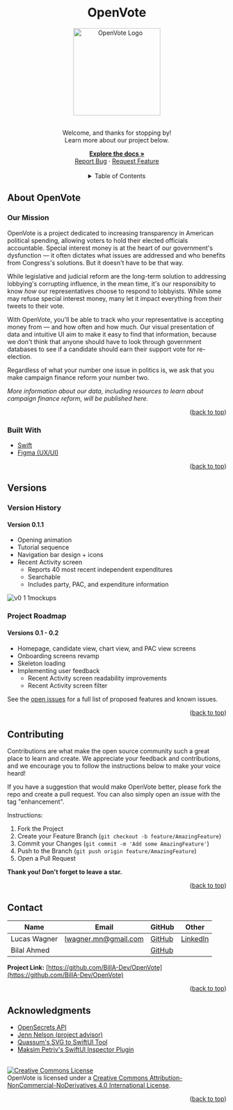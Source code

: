 <div id="top"></div>


<!--
[![Contributors][contributors-shield]][contributors-url]
[![Forks][forks-shield]][forks-url]
[![Stargazers][stars-shield]][stars-url]
[![Issues][issues-shield]][issues-url]
[![MIT License][license-shield]][license-url]
[![LinkedIn][linkedin-shield]][linkedin-url]
-->


<!-- Project logo -->
<br />
<div align="center">
  <h1 align="center">OpenVote</h1>
  <a href="https://github.com/BillA-Dev/OpenVote"> 
    <img src="https://user-images.githubusercontent.com/59670355/162226097-a3c67b0c-bde8-4e54-9df1-3abeb9155953.png" alt="OpenVote Logo" width="200" height="200">
  </a>

  <p align="center">
      <br>
    Welcome, and thanks for stopping by!
    <br>
    Learn more about our project below.
    <br />
      </p>
    <a href="https://github.com/BillA-Dev/OpenVote"><strong>Explore the docs »</strong></a>
    <br />
    <a href="https://github.com/BillA-Dev/OpenVote/issues">Report Bug</a>
    ·
    <a href="https://github.com/BillA-Dev/OpenVote/issues">Request Feature</a>
  <br>
  <br />
</div>


<!-- TABLE OF CONTENTS -->
<details align="center">
  <summary>Table of Contents</summary>
    <li><a href="#about-openvote">About OpenVote</a></li>
    <li><a href="#versions">Versions</a></li>
    <li><a href="#contributing">Contributing</a></li>
    <li><a href="#contact">Contact</a></li>
    <li><a href="#acknowledgments">Acknowledgments</a></li>
</details>


<!-- ABOUT THE PROJECT -->
## About OpenVote
### Our Mission
OpenVote is a project dedicated to increasing transparency in American political spending, allowing voters to hold their elected officials accountable. Special interest money is at the heart of our government's dysfunction — it often dictates what issues are addressed and who benefits from Congress's solutions. But it doesn't have to be that way.

While legislative and judicial reform are the long-term solution to addressing lobbying's corrupting influence, in the mean time, it's our responsibity to know _how_ our representatives choose to respond to lobbyists. While some may refuse special interest money, many let it impact everything from their tweets to their vote.

With OpenVote, you'll be able to track who your representative is accepting money from — and how often and how much. Our visual presentation of data and intuitive UI aim to make it easy to find that information, because we don't think that anyone should have to look through government databases to see if a candidate should earn their support vote for re-election.

Regardless of what your number one issue in politics is, we ask that you make campaign finance reform your number two.

_More information about our data, including resources to learn about campaign finance reform, will be published here._

<p align="right">(<a href="#top">back to top</a>)</p>

### Built With

* [Swift](https://www.swift.org)
* [Figma (UX/UI)](https://www.figma.com)

<p align="right">(<a href="#top">back to top</a>)</p>

<!-- Version History -->
## Versions

### Version History

#### Version 0.1.1
- Opening animation
- Tutorial sequence
- Navigation bar design + icons
- Recent Activity screen
    - Reports 40 most recent independent expenditures
    - Searchable
    - Includes party, PAC, and expenditure information

![v0 1 1mockups](https://user-images.githubusercontent.com/59670355/162287216-bdb163b4-b6f0-48b6-8309-0f6fb865ad03.png)

### Project Roadmap
#### Versions 0.1 - 0.2
- Homepage, candidate view, chart view, and PAC view screens
- Onboarding screens revamp
- Skeleton loading
- Implementing user feedback
  - Recent Activity screen readability improvements
  - Recent Activity screen filter

See the [open issues](https://github.com/BillA-Dev/OpenVote/issues) for a full list of proposed features and known issues.

<p align="right">(<a href="#top">back to top</a>)</p>


<!-- CONTRIBUTING -->
## Contributing

Contributions are what make the open source community such a great place to learn and create. We appreciate your feedback and contributions, and we encourage you to follow the instructions below to make your voice heard!

If you have a suggestion that would make OpenVote better, please fork the repo and create a pull request. You can also simply open an issue with the tag "enhancement".

  Instructions:
  1. Fork the Project
  2. Create your Feature Branch (`git checkout -b feature/AmazingFeature`)
  3. Commit your Changes (`git commit -m 'Add some AmazingFeature'`)
  4. Push to the Branch (`git push origin feature/AmazingFeature`)
  5. Open a Pull Request

**Thank you! Don't forget to leave a star.**

<p align="right">(<a href="#top">back to top</a>)</p>

<!-- CONTACT -->
## Contact

Name | Email | GitHub | Other
---- | ----- | ------ | ---- 
Lucas Wagner | lwagner.mn@gmail.com | [GitHub](https://github.com/LucasDWagner) | [LinkedIn](www.linkedin.com/in/lucaswagner-mn)
Bilal Ahmed | | [GitHub](https://github.com/BillA-Dev) |

**Project Link:** [https://github.com/BillA-Dev/OpenVote](https://github.com/BillA-Dev/OpenVote)

<p align="right">(<a href="#top">back to top</a>)</p>

<!-- ACKNOWLEDGMENTS -->
## Acknowledgments

* [OpenSecrets API](https://www.opensecrets.org)
* [Jenn Nelson (project advisor)](https://github.com/jnelsonep)
* [Quassum's SVG to SwiftUI Tool](https://github.com/quassum/SVG-to-SwiftUI)
* [Maksim Petriv's SwiftUI Inspector Plugin](https://www.figma.com/community/plugin/784879032180068427/SwiftUI-Inspector)

<br>
<a rel="license" href="http://creativecommons.org/licenses/by-nc-nd/4.0/"><img alt="Creative Commons License" style="border-width:0" src="https://i.creativecommons.org/l/by-nc-nd/4.0/88x31.png" /></a><br /><span xmlns:dct="http://purl.org/dc/terms/" property="dct:title">OpenVote</span> is licensed under a <a rel="license" href="http://creativecommons.org/licenses/by-nc-nd/4.0/">Creative Commons Attribution-NonCommercial-NoDerivatives 4.0 International License</a>.

<p align="right">(<a href="#top">back to top</a>)</p>

<!-- MARKDOWN LINKS & IMAGES -->
<!-- https://www.markdownguide.org/basic-syntax/#reference-style-links -->
[contributors-shield]: https://img.shields.io/github/contributors/BillA-Dev/OpenVote.svg?style=for-the-badge
[contributors-url]: https://github.com/BillA-Dev/OpenVote/graphs/contributors
[forks-shield]: https://img.shields.io/github/forks/BillA-Dev/OpenVote.svg?style=for-the-badge
[forks-url]: https://github.com/BillA-Dev/OpenVote/network/members
[stars-shield]: https://img.shields.io/github/stars/BillA-Dev/OpenVote.svg?style=for-the-badge
[stars-url]: https://github.com/BillA-Dev/OpenVote/stargazers
[issues-shield]: https://img.shields.io/github/issues/BillA-Dev/OpenVote.svg?style=for-the-badge
[issues-url]: https://github.com/BillA-Dev/OpenVote/issues
[license-shield]: https://img.shields.io/github/license/BillA-Dev/OpenVote.svg?style=for-the-badge
[license-url]: https://github.com/BillA-Dev/OpenVote/blob/master/LICENSE.txt
[linkedin-shield]: https://img.shields.io/badge/-LinkedIn-black.svg?style=for-the-badge&logo=linkedin&colorB=555
[linkedin-url]: https://linkedin.com/in/linkedin_username
[product-screenshot]: images/screenshot.png
